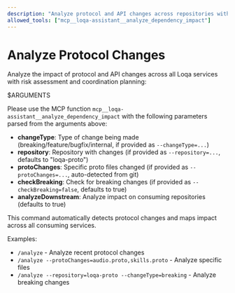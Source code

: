 ```yaml
---
description: "Analyze protocol and API changes across repositories with risk assessment and coordination planning"
allowed_tools: ["mcp__loqa-assistant__analyze_dependency_impact"]
---
```


# Analyze Protocol Changes

Analyze the impact of protocol and API changes across all Loqa services with risk assessment and coordination planning:

$ARGUMENTS

Please use the MCP function `mcp__loqa-assistant__analyze_dependency_impact` with the following parameters parsed from the arguments above:

- **changeType**: Type of change being made (breaking/feature/bugfix/internal, if provided as `--changeType=...`)
- **repository**: Repository with changes (if provided as `--repository=...`, defaults to "loqa-proto")
- **protoChanges**: Specific proto files changed (if provided as `--protoChanges=...`, auto-detected from git)
- **checkBreaking**: Check for breaking changes (if provided as `--checkBreaking=false`, defaults to true)
- **analyzeDownstream**: Analyze impact on consuming repositories (defaults to true)

This command automatically detects protocol changes and maps impact across all consuming services.

Examples:
- `/analyze` - Analyze recent protocol changes
- `/analyze --protoChanges=audio.proto,skills.proto` - Analyze specific files
- `/analyze --repository=loqa-proto --changeType=breaking` - Analyze breaking changes